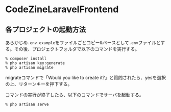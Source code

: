 # CodeZineLaravelFrontend

## 各プロジェクトの起動方法
あらかじめ`.env.example`をファイルごとコピー&ペースとして`.env`ファイルとする。その後、プロジェクトフォルダで以下のコマンドを実行する。
```
% composer install
% php artisan key:generate
% php artisan migrate
```
migrateコマンドで「Would you like to create it?」と質問されたら、yesを選択の上、リターンキーを押下する。

コマンドの実行が終了したら、以下のコマンドでサーバを起動する。
```
% php artisan serve
```
